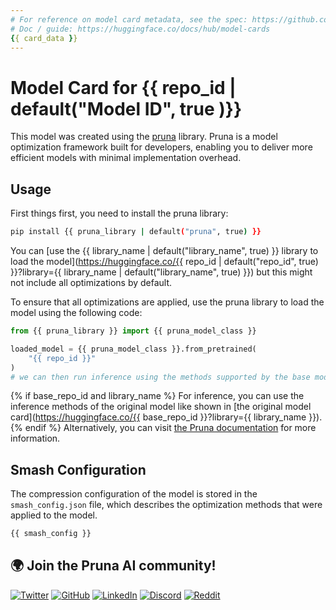 ```yaml
---
# For reference on model card metadata, see the spec: https://github.com/huggingface/hub-docs/blob/main/modelcard.md?plain=1
# Doc / guide: https://huggingface.co/docs/hub/model-cards
{{ card_data }}
---
```


# Model Card for {{ repo_id | default("Model ID", true )}}

This model was created using the [pruna](https://github.com/PrunaAI/pruna) library. Pruna is a model optimization framework built for developers, enabling you to deliver more efficient models with minimal implementation overhead.

## Usage

First things first, you need to install the pruna library:

```bash
pip install {{ pruna_library | default("pruna", true) }}
```

You can [use the {{ library_name | default("library_name", true) }} library to load the model](https://huggingface.co/{{ repo_id | default("repo_id", true) }}?library={{ library_name | default("library_name", true) }}) but this might not include all optimizations by default.

To ensure that all optimizations are applied, use the pruna library to load the model using the following code:

```python
from {{ pruna_library }} import {{ pruna_model_class }}

loaded_model = {{ pruna_model_class }}.from_pretrained(
    "{{ repo_id }}"
)
# we can then run inference using the methods supported by the base model
```

{% if base_repo_id and library_name %}
For inference, you can use the inference methods of the original model like shown in [the original model card](https://huggingface.co/{{ base_repo_id }}?library={{ library_name }}).
{% endif %} Alternatively, you can visit [the Pruna documentation](https://docs.pruna.ai/en/stable/) for more information.

## Smash Configuration

The compression configuration of the model is stored in the `smash_config.json` file, which describes the optimization methods that were applied to the model.

```bash
{{ smash_config }}
```

## 🌍 Join the Pruna AI community!

[![Twitter](https://img.shields.io/twitter/follow/PrunaAI?style=social)](https://twitter.com/PrunaAI)
[![GitHub](https://img.shields.io/github/followers/PrunaAI?label=Follow%20%40PrunaAI&style=social)](https://github.com/PrunaAI)
[![LinkedIn](https://img.shields.io/badge/LinkedIn-Connect-blue)](https://www.linkedin.com/company/93832878/admin/feed/posts/?feedType=following)
[![Discord](https://img.shields.io/badge/Discord-Join%20Us-blue?style=social&logo=discord)](https://discord.gg/JFQmtFKCjd)
[![Reddit](https://img.shields.io/reddit/subreddit-subscribers/PrunaAI?style=social)](https://www.reddit.com/r/PrunaAI/)
